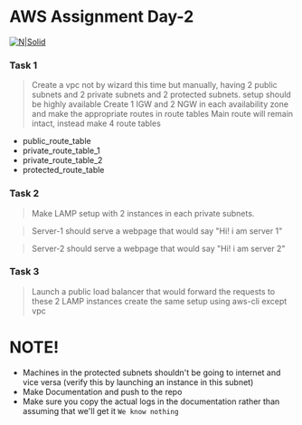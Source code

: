# AWS Assignment Day-2

[![N|Solid](https://upload.wikimedia.org/wikipedia/commons/thumb/5/5c/AWS_Simple_Icons_AWS_Cloud.svg/100px-AWS_Simple_Icons_AWS_Cloud.svg.png)](https://nodesource.com/products/nsolid)


### Task 1
> Create a vpc not by wizard this time but manually, having 2 public subnets and 2 private subnets and 2 protected subnets.
> setup should be highly available
> Create 1 IGW and 2 NGW in each availability zone and make the appropriate routes in route tables
> Main route will remain intact, instead make 4 route tables
 - public_route_table
 - private_route_table_1
 - private_route_table_2 
 - protected_route_table
### Task 2
> Make LAMP setup with 2 instances in each private subnets. 

> Server-1 should serve a webpage that would say "Hi! i am server 1"

> Server-2 should serve a webpage that would say "Hi! i am server 2"

### Task 3
> Launch a public load balancer that would forward the requests to these 2 LAMP instances
> create the same setup using aws-cli except vpc

#  NOTE!
  - Machines in the protected subnets shouldn't be going to internet and vice versa (verify this by launching an instance in this subnet)
  - Make Documentation and push to the repo
  - Make sure you copy the actual logs in the documentation rather than assuming that we'll get it `We know nothing`


